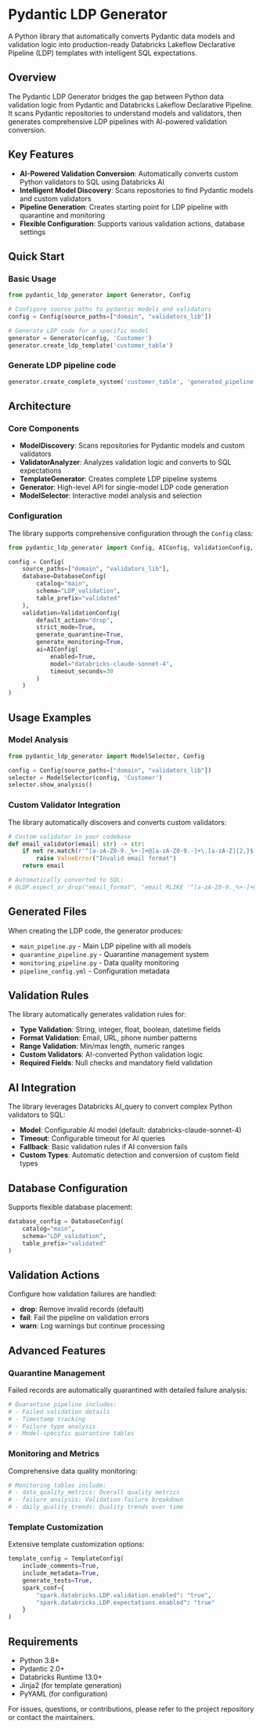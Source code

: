 # Pydantic LDP Generator

A Python library that automatically converts Pydantic data models and validation logic into production-ready Databricks Lakeflow Declarative Pipeline (LDP) templates with intelligent SQL expectations.

## Overview

The Pydantic LDP Generator bridges the gap between Python data validation logic from Pydantic and Databricks Lakeflow Declarative Pipeline. It scans Pydantic repositories to understand models and validators, then generates comprehensive LDP pipelines with AI-powered validation conversion.

## Key Features

- **AI-Powered Validation Conversion**: Automatically converts custom Python validators to SQL using Databricks AI
- **Intelligent Model Discovery**: Scans repositories to find Pydantic models and custom validators
- **Pipeline Generation**: Creates starting point for LDP pipeline with quarantine and monitoring
- **Flexible Configuration**: Supports various validation actions, database settings


## Quick Start

### Basic Usage

```python
from pydantic_ldp_generator import Generator, Config

# Configure source paths to pydantic models and validators
config = Config(source_paths=["domain", "validators_lib"])

# Generate LDP code for a specific model
generator = Generator(config, 'Customer')
generator.create_ldp_template('customer_table')
```

### Generate LDP pipeline code

```python
generator.create_complete_system('customer_table', 'generated_pipeline')
```

## Architecture

### Core Components

- **ModelDiscovery**: Scans repositories for Pydantic models and custom validators
- **ValidatorAnalyzer**: Analyzes validation logic and converts to SQL expectations
- **TemplateGenerator**: Creates complete LDP pipeline systems
- **Generator**: High-level API for single-model LDP code generation
- **ModelSelector**: Interactive model analysis and selection

### Configuration

The library supports comprehensive configuration through the `Config` class:

```python
from pydantic_ldp_generator import Config, AIConfig, ValidationConfig, DatabaseConfig

config = Config(
    source_paths=["domain", "validators_lib"],
    database=DatabaseConfig(
        catalog="main",
        schema="LDP_validation",
        table_prefix="validated"
    ),
    validation=ValidationConfig(
        default_action="drop",
        strict_mode=True,
        generate_quarantine=True,
        generate_monitoring=True,
        ai=AIConfig(
            enabled=True,
            model="databricks-claude-sonnet-4",
            timeout_seconds=30
        )
    )
)
```

## Usage Examples

### Model Analysis

```python
from pydantic_ldp_generator import ModelSelector, Config

config = Config(source_paths=["domain", "validators_lib"])
selector = ModelSelector(config, 'Customer')
selector.show_analysis()
```

### Custom Validator Integration

The library automatically discovers and converts custom validators:

```python
# Custom validator in your codebase
def email_validator(email: str) -> str:
    if not re.match(r'^[a-zA-Z0-9._%+-]+@[a-zA-Z0-9.-]+\.[a-zA-Z]{2,}$', email):
        raise ValueError("Invalid email format")
    return email

# Automatically converted to SQL:
# @LDP.expect_or_drop("email_format", "email RLIKE '^[a-zA-Z0-9._%+-]+@[a-zA-Z0-9.-]+\\.[a-zA-Z]{2,}$'")
```

## Generated Files

When creating the LDP code, the generator produces:

- `main_pipeline.py` - Main LDP pipeline with all models
- `quarantine_pipeline.py` - Quarantine management system
- `monitoring_pipeline.py` - Data quality monitoring
- `pipeline_config.yml` - Configuration metadata

## Validation Rules

The library automatically generates validation rules for:

- **Type Validation**: String, integer, float, boolean, datetime fields
- **Format Validation**: Email, URL, phone number patterns
- **Range Validation**: Min/max length, numeric ranges
- **Custom Validators**: AI-converted Python validation logic
- **Required Fields**: Null checks and mandatory field validation

## AI Integration

The library leverages Databricks AI_query to convert complex Python validators to SQL:

- **Model**: Configurable AI model (default: databricks-claude-sonnet-4)
- **Timeout**: Configurable timeout for AI queries
- **Fallback**: Basic validation rules if AI conversion fails
- **Custom Types**: Automatic detection and conversion of custom field types

## Database Configuration

Supports flexible database placement:

```python
database_config = DatabaseConfig(
    catalog="main",
    schema="LDP_validation", 
    table_prefix="validated"
)
```

## Validation Actions

Configure how validation failures are handled:

- **drop**: Remove invalid records (default)
- **fail**: Fail the pipeline on validation errors
- **warn**: Log warnings but continue processing

## Advanced Features

### Quarantine Management

Failed records are automatically quarantined with detailed failure analysis:

```python
# Quarantine pipeline includes:
# - Failed validation details
# - Timestamp tracking
# - Failure type analysis
# - Model-specific quarantine tables
```

### Monitoring and Metrics

Comprehensive data quality monitoring:

```python
# Monitoring tables include:
# - data_quality_metrics: Overall quality metrics
# - failure_analysis: Validation failure breakdown
# - daily_quality_trends: Quality trends over time
```

### Template Customization

Extensive template customization options:

```python
template_config = TemplateConfig(
    include_comments=True,
    include_metadata=True,
    generate_tests=True,
    spark_conf={
        "spark.databricks.LDP.validation.enabled": "true",
        "spark.databricks.LDP.expectations.enabled": "true"
    }
)
```

## Requirements

- Python 3.8+
- Pydantic 2.0+
- Databricks Runtime 13.0+
- Jinja2 (for template generation)
- PyYAML (for configuration)


For issues, questions, or contributions, please refer to the project repository or contact the maintainers.
